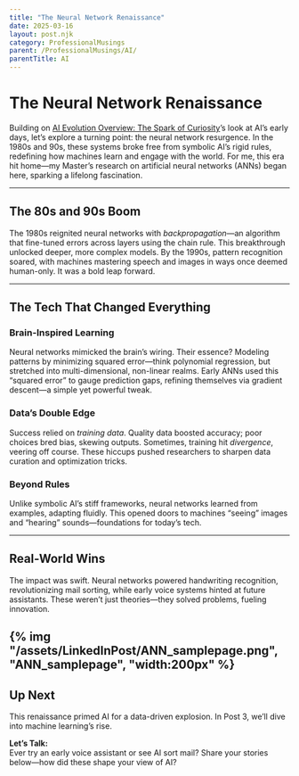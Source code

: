 ```yaml
---
title: "The Neural Network Renaissance"
date: 2025-03-16
layout: post.njk
category: ProfessionalMusings
parent: /ProfessionalMusings/AI/
parentTitle: AI
---
```

# The Neural Network Renaissance

Building on [AI Evolution Overview: The Spark of Curiosity](https://wiseagent.github.io/blogs/LinkedIN_post20250309.html)’s look at AI’s early days, let’s explore a turning point: the neural network resurgence. In the 1980s and 90s, these systems broke free from symbolic AI’s rigid rules, redefining how machines learn and engage with the world. For me, this era hit home—my Master’s research on artificial neural networks (ANNs) began here, sparking a lifelong fascination.

---

## The 80s and 90s Boom

The 1980s reignited neural networks with *backpropagation*—an algorithm that fine-tuned errors across layers using the chain rule. This breakthrough unlocked deeper, more complex models. By the 1990s, pattern recognition soared, with machines mastering speech and images in ways once deemed human-only. It was a bold leap forward.

---

## The Tech That Changed Everything

### Brain-Inspired Learning

Neural networks mimicked the brain’s wiring. Their essence? Modeling patterns by minimizing squared error—think polynomial regression, but stretched into multi-dimensional, non-linear realms. Early ANNs used this “squared error” to gauge prediction gaps, refining themselves via gradient descent—a simple yet powerful tweak.

### Data’s Double Edge

Success relied on *training data*. Quality data boosted accuracy; poor choices bred bias, skewing outputs. Sometimes, training hit *divergence*, veering off course. These hiccups pushed researchers to sharpen data curation and optimization tricks.

### Beyond Rules

Unlike symbolic AI’s stiff frameworks, neural networks learned from examples, adapting fluidly. This opened doors to machines “seeing” images and “hearing” sounds—foundations for today’s tech.

---

## Real-World Wins

The impact was swift. Neural networks powered handwriting recognition, revolutionizing mail sorting, while early voice systems hinted at future assistants. These weren’t just theories—they solved problems, fueling innovation.

{% img "/assets/LinkedInPost/ANN_samplepage.png", "ANN_samplepage", "width:200px" %}
---

## Up Next

This renaissance primed AI for a data-driven explosion. In Post 3, we’ll dive into machine learning’s rise.

**Let’s Talk:**  
Ever try an early voice assistant or see AI sort mail? Share your stories below—how did these shape your view of AI?